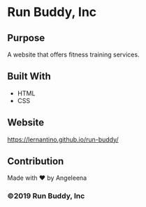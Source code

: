 # Run Buddy, Inc

## Purpose
A website that offers fitness training services.

## Built With
* HTML
* CSS

## Website 
https://lernantino.github.io/run-buddy/

## Contribution
Made with ❤️ by Angeleena 

### ©️2019 Run Buddy, Inc
